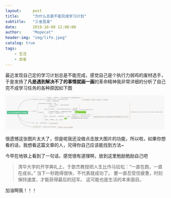 ```yaml
---
layout:     post
title:      "为什么总是不能完成学习计划"
subtitle:   "三省吾身"
date:       2019-10-09 12:00:00
author:     "Mopecat"
header-img: "img/life.jpeg"
catalog: true
tags:
    - 生活
    - 自省
---
```


最近发现自己定的学习计划总是不能完成，感觉自己是个执行力弱鸡的废材选手，于是发扬了**凡是遇到解决不了的事情就画一画**的革命精神我非常详细的分析了自己完不成学习任务的各种原因如下图

![reason](/img/in-post/post-reason/reason.png)

很遗憾这张图片太大了，但是呢我还没做点击放大图片的功能，所以啦，如果你想看的话，我想看这篇文章的人，兄得你自己应该能找到方法~

今早在地铁上看到了一句话，感觉很有道理啊，放到这里勉励勉励自己吧

> 清华大学的开学典礼上，于歆杰教授把人生比作马拉松：“一直在跑，一直在成长。”
> 当下一秒跑得很快，不代表就成功了。
> 要一直忍受住疲惫，时刻保持速度，才能获得最后的冠军。
> 这可能也是生活的本来面目。

加油啊我！！！
